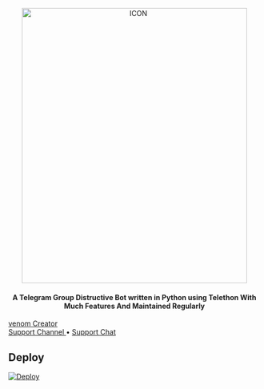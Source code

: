 <p align="center"><img src="https://telegra.ph/file/4374c5298ffee59179e07.png" alt="ICON" width="450" height="550"/></p>


<h4 align="center">
    A Telegram Group Distructive Bot written in Python using Telethon With Much Features And Maintained Regularly
</h4>

<p>

<a href="https://t.me/VENOMxCRAZY"> venom Creator </a>     
    <a href="https://t.me/V3n0m_0p"> Support Channel </a> •
    <a href="https://t.me/v3nom_support"> Support Chat </a> 
 </p>


## Deploy


[![Deploy](https://www.herokucdn.com/deploy/button.svg)](https://heroku.com/deploy)
